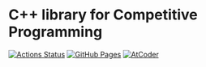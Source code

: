 # C++ library for Competitive Programming
[![Actions Status](https://github.com/uni-kakurenbo/library-for-competitive-programming/workflows/verify/badge.svg)](https://github.com/uni-kakurenbo/library-for-competitive-programming/actions)
[![GitHub Pages](https://img.shields.io/static/v1?label=GitHub+Pages&message=+&color=brightgreen&logo=github)](https://uni-kakurenbo.github.io/library-for-competitive-programming/)
[![AtCoder](https://img.shields.io/endpoint?url=https%3A%2F%2Fatcoder-badges.now.sh%2Fapi%2Fatcoder%2Fjson%2Funi_kakurenbo)](https://atcoder.jp/users/uni_kakurenbo)
